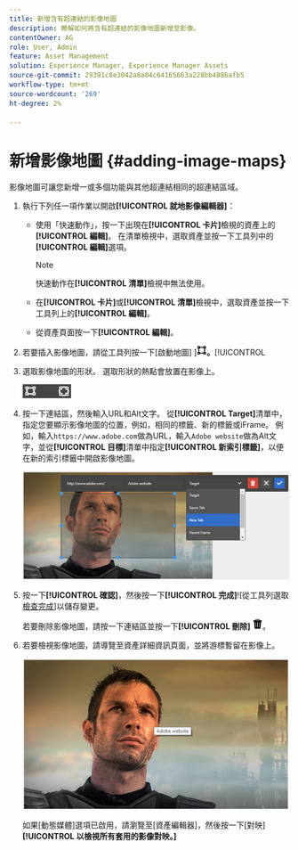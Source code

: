 ```yaml
---
title: 新增含有超連結的影像地圖
description: 瞭解如何將含有超連結的影像地圖新增至影像。
contentOwner: AG
role: User, Admin
feature: Asset Management
solution: Experience Manager, Experience Manager Assets
source-git-commit: 29391c8e3042a8a04c64165663a228bb4886afb5
workflow-type: tm+mt
source-wordcount: '269'
ht-degree: 2%

---
```


# 新增影像地圖 {#adding-image-maps}

影像地圖可讓您新增一或多個功能與其他超連結相同的超連結區域。

1. 執行下列任一項作業以開啟&#x200B;**[!UICONTROL 就地影像編輯器]**：

   * 使用「快速動作」，按一下出現在&#x200B;**[!UICONTROL 卡片]**&#x200B;檢視的資產上的&#x200B;**[!UICONTROL 編輯]**。 在清單檢視中，選取資產並按一下工具列中的&#x200B;**[!UICONTROL 編輯]**&#x200B;選項。

     >[!NOTE]
     >
     >快速動作在&#x200B;**[!UICONTROL 清單]**&#x200B;檢視中無法使用。

   * 在&#x200B;**[!UICONTROL 卡片]**&#x200B;或&#x200B;**[!UICONTROL 清單]**&#x200B;檢視中，選取資產並按一下工具列上的&#x200B;**[!UICONTROL 編輯]**。
   * 從資產頁面按一下&#x200B;**[!UICONTROL 編輯]**。

1. 若要插入影像地圖，請從工具列按一下[啟動地圖] ]**![ ](assets/do-not-localize/image-map-icon.png)。**[!UICONTROL 
1. 選取影像地圖的形狀。 選取形狀的熱點會放置在影像上。

   ![chlimage_1-422](assets/chlimage_1-422.png)

1. 按一下連結區，然後輸入URL和Alt文字。 從&#x200B;**[!UICONTROL Target]**&#x200B;清單中，指定您要顯示影像地圖的位置，例如，相同的標籤、新的標籤或iFrame。 例如，輸入`https://www.adobe.com`做為URL，輸入`Adobe website`做為Alt文字，並從&#x200B;**[!UICONTROL 目標]**&#x200B;清單中指定&#x200B;**[!UICONTROL 新索引標籤]**，以便在新的索引標籤中開啟影像地圖。

   ![chlimage_1-423](assets/chlimage_1-423.png)

1. 按一下&#x200B;**[!UICONTROL 確認]**，然後按一下&#x200B;**[!UICONTROL 完成]**![從工具列選取[檢查完成](assets/do-not-localize/check-ok-done-icon.png)]以儲存變更。

   若要刪除影像地圖，請按一下連結區並按一下&#x200B;**[!UICONTROL 刪除]** ![刪除](assets/do-not-localize/delete-solid-line.png)。

1. 若要檢視影像地圖，請導覽至資產詳細資訊頁面，並將游標暫留在影像上。

   ![chlimage_1-426](assets/chlimage_1-426.png)

   如果[動態媒體]選項已啟用，請瀏覽至[資產編輯器]，然後按一下[對映]**[!UICONTROL 以檢視所有套用的影像對映。]**
